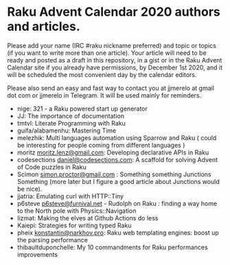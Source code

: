 # Raku Advent Calendar 2020 authors and articles.

Please add your name (IRC #raku nickname preferred) and topic or
topics (if you want to write more than one article). Your article will
need to be ready and posted as a draft in this repository, in a gist or in the Raku Advent
Calendar site if you already have permissions, by December 1st 2020,
and it will be scheduled the most convenient day by the calendar
editors.

Please also send an easy and fast way to contact you at jjmerelo at
gmail dot com or jjmerelo in Telegram. It will be used mainly for
reminders.

* nige: 321 - a Raku powered start up generator
* JJ: The importance of documentation
* tmtvl: Literate Programming with Raku
* guifa/alabamenhu: Mastering Time
* melezhik: Multi languages automation using Sparrow and Raku ( could be interesting for people coming from different languages )
* moritz <moritz.lenz@gmail.com>: Developing declarative APIs in Raku
* codesections <daniel@codesections.com>: A scaffold for solving
  Advent of Code puzzles in Raku
* Scimon <simon.proctor@gmail.com> : Something something Junctions Something (more later but I figure a good article about Junctions would be nice).
* jjatria: Emulating curl with HTTP::Tiny
* p6steve <p6steve@furnival.net> - Rudolph on Raku : finding a way home to the North pole with Physics::Navigation
* lizmat: Making the elves at Github Actions do less
* Kaiepi: Strategies for writing typed Raku
* pheix <konstantin@narkhov.pro>: Raku web templating engines: boost up the parsing performance 
* thibaultduponchelle: My 10 commandments for Raku performances improvements

